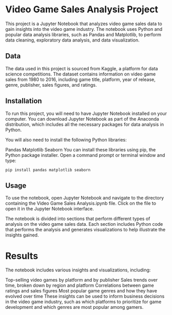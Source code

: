 # Video Game Sales Analysis Project

This project is a Jupyter Notebook that analyzes video game sales data to gain insights into the video game industry. The notebook uses Python and popular data analysis libraries, such as Pandas and Matplotlib, to perform data cleaning, exploratory data analysis, and data visualization.

## Data

The data used in this project is sourced from Kaggle, a platform for data science competitions. The dataset contains information on video game sales from 1980 to 2016, including game title, platform, year of release, genre, publisher, sales figures, and ratings.

## Installation

To run this project, you will need to have Jupyter Notebook installed on your computer. You can download Jupyter Notebook as part of the Anaconda distribution, which includes all the necessary packages for data analysis in Python.

You will also need to install the following Python libraries:

Pandas
Matplotlib
Seaborn
You can install these libraries using pip, the Python package installer. Open a command prompt or terminal window and type:


`pip install pandas matplotlib seaborn`

## Usage

To use the notebook, open Jupyter Notebook and navigate to the directory containing the Video Game Sales Analysis.ipynb file. Click on the file to open it in the Jupyter Notebook interface.

The notebook is divided into sections that perform different types of analysis on the video game sales data. Each section includes Python code that performs the analysis and generates visualizations to help illustrate the insights gained.

# Results

The notebook includes various insights and visualizations, including:

Top-selling video games by platform and by publisher
Sales trends over time, broken down by region and platform
Correlations between game ratings and sales figures
Most popular game genres and how they have evolved over time
These insights can be used to inform business decisions in the video game industry, such as which platforms to prioritize for game development and which genres are most popular among gamers.

